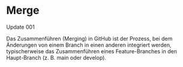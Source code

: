 # Merge

Update 001


Das Zusammenführen (Merging) in GitHub ist der Prozess, bei dem Änderungen von einem Branch in einen anderen integriert werden, typischerweise das Zusammenführen eines Feature-Branches in den Haupt-Branch (z. B. main oder develop).